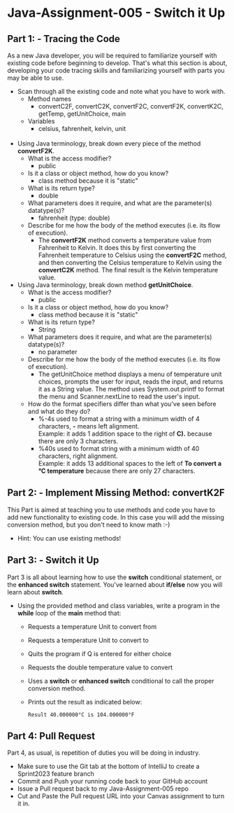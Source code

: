 # Java-Assignment-005 - Switch it Up

## Part 1: - Tracing the Code
As a new Java developer, you will be required to familiarize yourself with existing code before beginning to develop. That's what this section is about, developing your code tracing skills and familiarizing yourself with parts you may be able to use.
* Scan through all the existing code and note what you have to work with.
    * Method names
      * convertC2F, convertC2K, convertF2C, convertF2K, convertK2C, getTemp, getUnitChoice, main
    * Variables
      *  celsius, fahrenheit, kelvin, unit
  <br>
* Using Java terminology, break down every piece of the method **convertF2K**.
    * What is the access modifier?
      * public
    * Is it a class or object method, how do you know?
      * class method because it is "static"
    * What is its return type?
      * double
    * What parameters does it require, and what are the parameter(s) datatype(s)?
      * fahrenheit (type: double)
    * Describe for me how the body of the method executes (i.e. its flow of execution).
      * The **convertF2K** method converts a temperature value from Fahrenheit to Kelvin. 
       It does this by first converting the Fahrenheit temperature to Celsius using the **convertF2C** method, 
       and then converting the Celsius temperature to Kelvin using the **convertC2K** method. 
       The final result is the Kelvin temperature value.
* Using Java terminology, break down method **getUnitChoice**.
    * What is the access modifier?
      * public
    * Is it a class or object method, how do you know?
      * class method because it is "static"
    * What is its return type?
      * String
    * What parameters does it require, and what are the parameter(s) datatype(s)?
      * no parameter
    * Describe for me how the body of the method executes (i.e. its flow of execution).
      * The getUnitChoice method displays a menu of temperature unit choices, 
      prompts the user for input, reads the input, and returns it as a String value. 
      The method uses System.out.printf to format the menu and Scanner.nextLine to read the user's input.
    * How do the format specifiers differ than what you've seen before and what do they do?
      * %-4s used to format a string with a minimum width of 4 characters, **-** means left alignment.
       <br> Example: it adds 1 addition space to the right of **C).** because there are only 3 characters.
      * %40s used to format string with a minimum width of 40 characters, right alignment.
       <br> Example: it adds 13 additional spaces to the left of **To convert a °C temperature** 
       because there are only 27 characters.


## Part 2: - Implement Missing Method: convertK2F
This Part is aimed at teaching you to use methods and code you have to add new functionality to existing code. In this case you will add the missing conversion method, but you don't need to know math :-)
* Hint: You can use existing methods!

## Part 3: - Switch it Up
Part 3 is all about learning how to use the **switch** conditional statement, or the **enhanced switch** statement. You've learned about **if/else** now you will learn about **switch**.
* Using the provided method and class variables, write a program in the **while** loop of the **main** method that:
    * Requests a temperature Unit to convert from
    * Requests a temperature Unit to convert to
    * Quits the program if Q is entered for either choice
    * Requests the double temperature value to convert
    * Uses a **switch** or **enhanced switch** conditional to call the proper conversion method.
    * Prints out the result as indicated below:

          Result 40.000000°C is 104.000000°F

## Part 4: Pull Request
Part 4, as usual, is repetition of duties you will be doing in industry.
* Make sure to use the Git tab at the bottom of IntelliJ to create a Sprint2023 feature branch
* Commit and Push your running code back to your GitHub account
* Issue a Pull request back to my Java-Assignment-005 repo
* Cut and Paste the Pull request URL into your Canvas assignment to turn it in.

